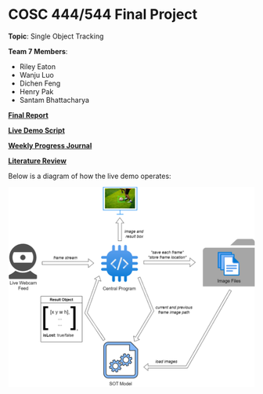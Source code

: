 # COSC 444/544 Final Project

**Topic**: Single Object Tracking

**Team 7 Members**:

- Riley Eaton
- Wanju Luo
- Dichen Feng
- Henry Pak
- Santam Bhattacharya

**[Final Report](documentation/final_report/Report_IEEE.pdf)**

**[Live Demo Script](src/live_webcam_capture.m)**

**[Weekly Progress Journal](documentation/progress_journal.md)**

**[Literature Review](documentation/part1/literature_review.pdf)**

Below is a diagram of how the live demo operates:

![Live Demo](documentation/demo_diagram_background.png)
